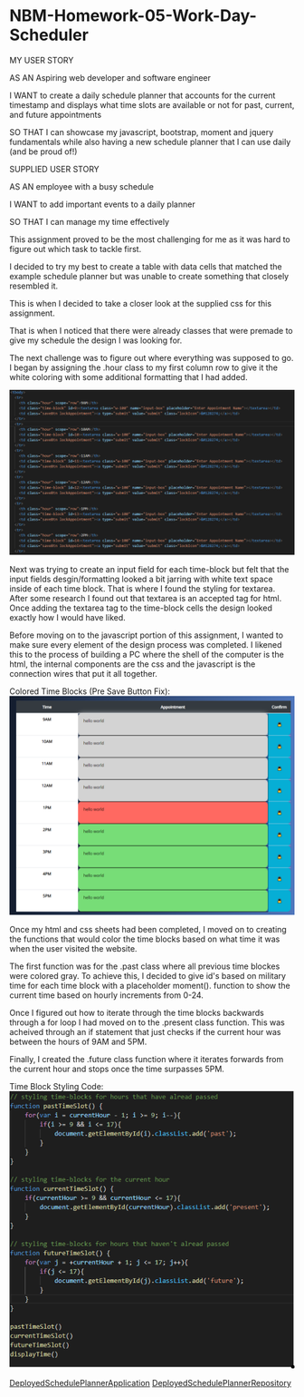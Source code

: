 # NBM-Homework-05-Work-Day-Scheduler

MY USER STORY

AS AN Aspiring web developer and software engineer

I WANT to create a daily schedule planner that accounts for the current timestamp and displays what time slots are available or not for past, current, and future appointments

SO THAT I can showcase my javascript, bootstrap, moment and jquery fundamentals while also having a new schedule planner that I can use daily (and be proud of!)

SUPPLIED USER STORY

AS AN employee with a busy schedule

I WANT to add important events to a daily planner

SO THAT I can manage my time effectively

This assignment proved to be the most challenging for me as it was hard to figure out which task to tackle first. 

I decided to try my best to create a table with data cells that matched the example schedule planner but was unable to create something that closely resembled it. 

This is when I decided to take a closer look at the supplied css for this assignment. 

That is when I noticed that there were already classes that were premade to give my schedule the design I was looking for. 

The next challenge was to figure out where everything was supposed to go. I began by assigning the .hour class to my first column row to give it the white coloring with some additional formatting that I had added. 

![TableStructure](./images/table-formatting.PNG "Table Structuring")

Next was trying to create an input field for each time-block but felt that the input fields desgin/formatting looked a bit jarring with white text space inside of each time block. That is where I found the styling for textarea. After some research I found out that textarea is an accepted tag for html. Once adding the textarea tag to the time-block cells the design looked exactly how I would have liked. 

Before moving on to the javascript portion of this assignment, I wanted to make sure every element of the design process was completed. I likened this to the process of building a PC where the shell of the computer is the html, the internal components are the css and the javascript is the connection wires that put it all together.

Colored Time Blocks (Pre Save Button Fix):
![ColoredTimeBlocks](./images/time-block-colored-pre-save-btn.PNG "Colored Time Blocks Pre-Save Button Fix")

Once my html and css sheets had been completed, I moved on to creating the functions that would color the time blocks based on what time it was when the user visited the website. 

The first function was for the .past class where all previous time blockes were colored gray. To achieve this, I decided to give id's based on military time for each time block with a placeholder moment(). function to show the current time based on hourly increments from 0-24. 

Once I figured out how to iterate through the time blocks backwards through a for loop I had moved on to the .present class function. This was acheived through an if statement that just checks if the current hour was between the hours of 9AM and 5PM. 

Finally, I created the .future class function where it iterates forwards from the current hour and stops once the time surpasses 5PM.

Time Block Styling Code:
![TimeBlockStylingCode](./images/time-block-styling.PNG "Time Block Styling Code")


[DeployedSchedulePlannerApplication](https://nathanmilburn.github.io/NBM-Homework-05-Work-Day-Scheduler/)
[DeployedSchedulePlannerRepository](https://github.com/NathanMilburn/NBM-Homework-05-Work-Day-Scheduler)